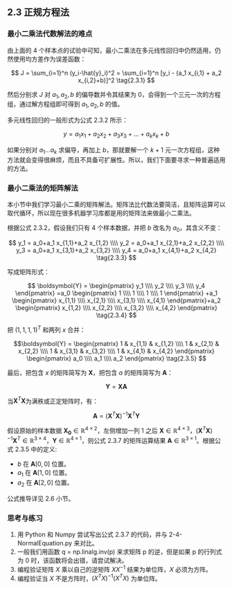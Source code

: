 
## 2.3 正规方程法

### 最小二乘法代数解法的难点

由上面的 4 个样本点的试验中可知，最小二乘法在多元线性回归中仍然适用，仍然使用均方差作为误差函数：

$$
J = \sum_{i=1}^n (y_i-\hat{y}_i)^2 = \sum_{i=1}^n [y_i - (a_1 x_{i,1} + a_2 x_{i,2}+b)]^2 
\tag{2.3.1}
$$

然后分别求 $J$ 对 $a_1, a_2, b$ 的偏导数并令其结果为 0，会得到一个三元一次的方程组，通过解方程组即可得到 $a_1, a_2, b$ 的值。

多元线性回归的一般形式为公式 2.3.2 所示：

$$
y = a_1x_1 + a_2x_2 +a_3x_3 + \dots + a_kx_k + b \tag{2.3.2}
$$

如果分别对 $a_1 \dots a_k$ 求偏导，再加上 $b$，那就要解一个 $k+1$ 元一次方程组，这种方法就会变得很麻烦，而且不具备可扩展性。所以，我们下面要寻求一种普遍适用的方法。

### 最小二乘法的矩阵解法

本小节中我们学习最小二乘的矩阵解法。矩阵法比代数法要简洁，且矩阵运算可以取代循环，所以现在很多机器学习库都是用的矩阵法来做最小二乘法。

根据公式 2.3.2，假设我们只有 4 个样本数据，并把 $b$ 改名为 $a_0$，其含义不变：

$$
y_1 = a_0+a_1 x_{1,1}+a_2 x_{1,2}
\\\\
y_2 = a_0+a_1 x_{2,1}+a_2 x_{2,2}
\\\\
y_3 = a_0+a_1 x_{3,1}+a_2 x_{3,2}
\\\\
y_4 = a_0+a_1 x_{4,1}+a_2 x_{4,2}
\tag{2.3.3}
$$

写成矩阵形式：

$$
\boldsymbol{Y} = 
\begin{pmatrix}
y_1
\\\\
y_2
\\\\
y_3
\\\\
y_4
\end{pmatrix}
=a_0
\begin{pmatrix}
    1
    \\\\
    1
    \\\\
    1
    \\\\
    1
\end{pmatrix}
+a_1 
\begin{pmatrix}
    x_{1,1} 
    \\\\
    x_{2,1}
    \\\\
    x_{3,1}
    \\\\
    x_{4,1}
\end{pmatrix}+a_2 
\begin{pmatrix}
    x_{1,2} 
    \\\\
    x_{2,2}
    \\\\
    x_{3,2}
    \\\\
    x_{4,2}
\end{pmatrix}
\tag{2.3.4}
$$


把 $(1,1,1,1)^T$ 和两列 $x$ 合并：

$$\boldsymbol{Y} =
\begin{pmatrix} 
1 & x_{1,1} & x_{1,2}
\\\\
1 & x_{2,1} & x_{2,2}
\\\\
1 & x_{3,1} & x_{3,2}
\\\\
1 & x_{4,1} & x_{4,2}
\end{pmatrix} 
\begin{pmatrix} 
a_0 \\\\ a_1 \\\\ a_2
\end{pmatrix} 
\tag{2.3.5}
$$

最后，把包含 $x$ 的矩阵简写为 $\boldsymbol{X}$，把包含 $a$ 的矩阵简写为 $\boldsymbol{A}$：

$$
\boldsymbol{Y} = \boldsymbol{X}\boldsymbol{A} \tag{2.3.6}
$$

当$\boldsymbol{X}^T\boldsymbol{X}$为满秩或正定矩阵时，有：

$$
\boldsymbol{A} = (\boldsymbol{X}^T\boldsymbol{X})^{-1}\boldsymbol{X}^T\boldsymbol{Y} \tag{2.3.7}
$$

假设原始的样本数据 $\boldsymbol{X_0} \in \mathbb{R}^{4 \times 2}$，左侧增加一列 1 之后 $\boldsymbol{X} \in \mathbb{R}^{4 \times 3}$，$(\boldsymbol{X}^T\boldsymbol{X})^{-1}\boldsymbol{X}^T \in \mathbb{R}^{3 \times 4}$，$\boldsymbol{Y} \in \mathbb{R}^{4 \times 1}$，则公式 2.3.7 的矩阵运算结果  $\boldsymbol{A} \in \mathbb{R}^{3 \times 1}$。根据公式 2.3.5 中的定义:
- $b$ 在 $\boldsymbol{A}[0,0]$ 位置。
- $a_1$ 在 $\boldsymbol{A}[1,0]$ 位置。
- $a_2$ 在 $\boldsymbol{A}[2,0]$ 位置。

公式推导详见 2.6 小节。

### 思考与练习

1. 用 Python 和 Numpy 尝试写出公式 2.3.7 的代码，并与 2-4-NormalEquation.py 来对比。
2. 一般我们用函数 q = np.linalg.inv(p) 来求矩阵 p 的逆，但是如果 p 的行列式为 0 时，该函数将会出错，请尝试解决。
3. 编程验证矩阵 $X$ 乘以自己的逆矩阵 $XX^{-1}$ 结果为单位阵，$X$ 必须为方阵。
4. 编程验证当 $X$ 不是方阵时，$(X^TX)^{-1}(X^TX)$ 为单位阵。

